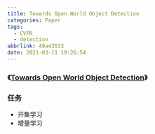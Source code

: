 ```yaml
---
title: Towards Open World Object Detection
categories: Paper
tags:
  - CVPR
  - detection
abbrlink: 49a43533
date: 2021-03-11 19:26:54
---
```

### 《[Towards Open World Object Detection](https://arxiv.org/pdf/2103.02603.pdf)》

<!-- more -->
### 任务
- 开集学习
- 增量学习




